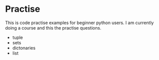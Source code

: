 # Practise

This is code practise examples for beginner python users. I am currently doing a course and this the practise questions.

- tuple
- sets
- dictonaries
- list

